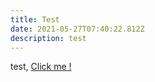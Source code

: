 ```yaml
---
title: Test
date: 2021-05-27T07:40:22.812Z
description: test
---
```

test, [Click me !](www.google.com)
